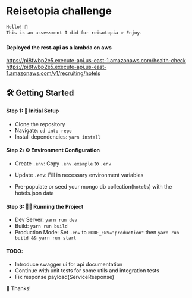 # Reisetopia challenge

``` code
Hello! 🙌 
This is an assessment I did for reisotopia ⭐️ Enjoy. 
``` 

#### Deployed the rest-api as a lambda on aws

https://pi8fwbp2e5.execute-api.us-east-1.amazonaws.com/health-check
https://pi8fwbp2e5.execute-api.us-east-1.amazonaws.com/v1/recruiting/hotels

## 🛠️ Getting Started

#### Step 1: 🚀 Initial Setup

- Clone the repository
- Navigate: `cd into repo`
- Install dependencies: `yarn install`

#### Step 2: ⚙️ Environment Configuration

- Create `.env`: Copy `.env.example` to `.env`
- Update `.env`: Fill in necessary environment variables

- Pre-populate or seed your mongo db collection(`hotels`) with the hotels.json data

#### Step 3: 🏃‍♂️ Running the Project

- Dev Server: `yarn run dev`
- Build: `yarn run build`
- Production Mode: Set `.env` to `NODE_ENV="production"` then `yarn run build && yarn run start`

#### TODO: 

- Introduce swagger ui for api documentation
- Continue with unit tests for some utils and integration tests
- Fix response payload(ServiceResponse)

🎉 Thanks!

